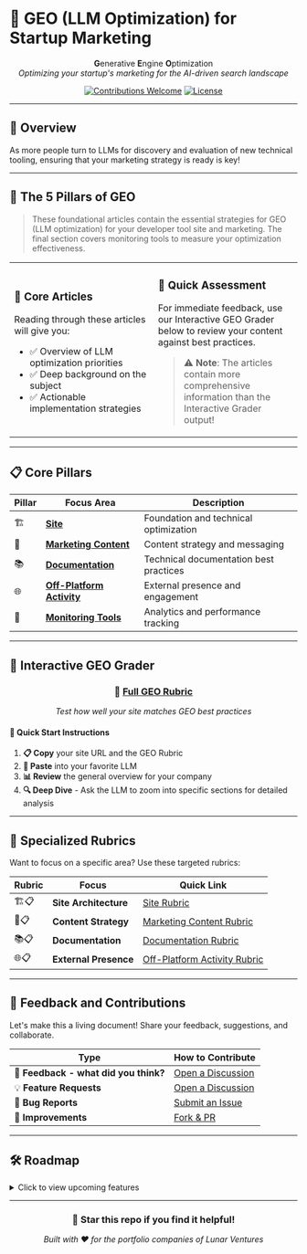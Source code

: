 # 🎯 GEO (LLM Optimization) for Startup Marketing

<div align="center">

**G**enerative **E**ngine **O**ptimization  
*Optimizing your startup's marketing for the AI-driven search landscape*

[![Contributions Welcome](https://img.shields.io/badge/contributions-welcome-brightgreen.svg?style=flat)](CONTRIBUTING.md)
[![License](https://img.shields.io/badge/license-MIT-blue.svg)](LICENSE)

</div>

---

## 🌟 Overview

As more people turn to LLMs for discovery and evaluation of new technical tooling, ensuring that your marketing strategy is ready is key! 

---

## 🚀 The 5 Pillars of GEO

> These foundational articles contain the essential strategies for GEO (LLM optimization) for your developer tool site and marketing. The final section covers monitoring tools to measure your optimization effectiveness.

<table>
<tr>
<td width="50%">

### 📖 **Core Articles**
Reading through these articles will give you:
- ✅ Overview of LLM optimization priorities
- ✅ Deep background on the subject
- ✅ Actionable implementation strategies

</td>
<td width="50%">

### 🎯 **Quick Assessment**
For immediate feedback, use our Interactive GEO Grader below to review your content against best practices.

> ⚠️ **Note**: The articles contain more comprehensive information than the Interactive Grader output!

</td>
</tr>
</table>

---

## 📋 Core Pillars

<div align="center">

| Pillar | Focus Area | Description |
|--------|------------|-------------|
| 🏗️ | **[Site](Site.md)** | Foundation and technical optimization |
| 📝 | **[Marketing Content](TechnicalMarketingContent.md)** | Content strategy and messaging |
| 📚 | **[Documentation](Documentation.md)** | Technical documentation best practices |
| 🌐 | **[Off-Platform Activity](OffPlatformActivity.md)** | External presence and engagement |
| 👀 | **[Monitoring Tools](Tooling.md)** | Analytics and performance tracking |

</div>

---

## 🤖 Interactive GEO Grader

<div align="center">

### 🎯 **[Full GEO Rubric](/Rubrics/FullGeoRubric.md)**
*Test how well your site matches GEO best practices*

</div>

#### 📝 **Quick Start Instructions**

1. **📋 Copy** your site URL and the GEO Rubric
2. **🤖 Paste** into your favorite LLM
3. **📊 Review** the general overview for your company
4. **🔍 Deep Dive** - Ask the LLM to zoom into specific sections for detailed analysis

---

## 🔧 Specialized Rubrics

Want to focus on a specific area? Use these targeted rubrics:

<div align="center">

| Rubric | Focus | Quick Link |
|--------|-------|-----------|
| 🏗️📋 | **Site Architecture** | [Site Rubric](/Rubrics/GeoSiteRubric.md) |
| 📝📋 | **Content Strategy** | [Marketing Content Rubric](/Rubrics/GeoMarketingContentRubric.md) |
| 📚📋 | **Documentation** | [Documentation Rubric](/Rubrics/GeoDocumentationRubric.md) |
| 🌐📋 | **External Presence** | [Off-Platform Activity Rubric](/Rubrics/GeoOffPlatformRubric.md) |

</div>

---
## 🤝 Feedback and Contributions

Let's make this a living document! Share your feedback, suggestions, and collaborate. 

<div align="center">

| Type | How to Contribute |
|------|------------------|
| 📝 **Feedback - what did you think?** | [Open a Discussion](../../discussions) |
| 💡 **Feature Requests** | [Open a Discussion](../../discussions) |
| 🐛 **Bug Reports** | [Submit an Issue](../../issues) |
| 🔧 **Improvements** | [Fork & PR](../../fork) |

</div>

---
## 🛠️ Roadmap

<details>
<summary>Click to view upcoming features</summary>

### 📅 **Additional Features**
- [ ] **Persona Suite** - Targeted optimization strategies for different user personas

</details>

---

<div align="center">

### 🌟 **Star this repo if you find it helpful!**

*Built with ❤️ for the portfolio companies of Lunar Ventures*

</div>
